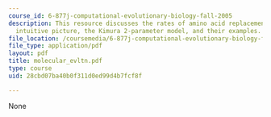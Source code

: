 ```yaml
---
course_id: 6-877j-computational-evolutionary-biology-fall-2005
description: This resource discusses the rates of amino acid replacement, Felsenstein?s
  intuitive picture, the Kimura 2-parameter model, and their examples.
file_location: /coursemedia/6-877j-computational-evolutionary-biology-fall-2005/28cbd07ba40b0f311d0ed99d4b7fcf8f_molecular_evltn.pdf
file_type: application/pdf
layout: pdf
title: molecular_evltn.pdf
type: course
uid: 28cbd07ba40b0f311d0ed99d4b7fcf8f

---
```

None